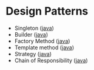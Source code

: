 # Design Patterns
* Singleton ([java](Patterns/src/Singleton.java))
* Builder ([java](Patterns/src/BuilderPattern.java))
* Factory Method ([java](Patterns/src/FactoryMethod.java))
* Template method ([java](Patterns/src/TemplateMethod.java))
* Strategy ([java](Patterns/src/Strategy.java))
* Chain of Responsibility ([java](Patterns/src/ChainOfResponsibilityPattern.java))
